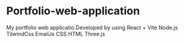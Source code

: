 # Portfolio-web-application

My portfolio web applicatio.Developed by using 
React + Vite 
Node.js 
TilwindCss 
EmailJs 
CSS 
HTML
Three.js
